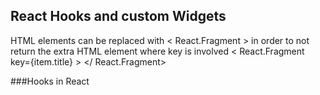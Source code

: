 ## React Hooks and custom Widgets

HTML elements can be replaced with < React.Fragment > in order to not return the extra HTML element where key is involved
< React.Fragment key={item.title} >
</ React.Fragment>

###Hooks in React
